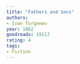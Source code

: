 ```yaml
---
title: "Fathers and Sons"
authors:
- Ivan Turgenev
year: 1862
goodreads: 19117
rating: 4
tags:
- Fiction
---
```

